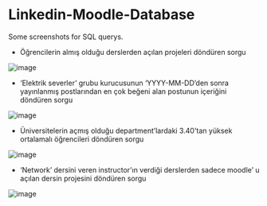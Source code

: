 # Linkedin-Moodle-Database

Some screenshots for SQL querys.

- Öğrencilerin almış olduğu derslerden açılan projeleri döndüren sorgu

![image](https://user-images.githubusercontent.com/57726183/154581347-6f2eae58-897b-4b53-bacb-2bb93ff8e5d3.png)

- ‘Elektrik severler’ grubu kurucusunun ‘YYYY-MM-DD’den sonra yayınlanmış postlarından en çok beğeni
alan postunun içeriğini döndüren sorgu

![image](https://user-images.githubusercontent.com/57726183/154582411-8e0c045c-a508-49a6-a81b-4ae665ba3c33.png)

- Üniversitelerin açmış olduğu department’lardaki 3.40'tan yüksek ortalamalı öğrencileri döndüren sorgu

![image](https://user-images.githubusercontent.com/57726183/154582522-e69c70e9-880a-43be-929a-d2f7914e3b40.png)

- ‘Network’ dersini veren instructor’ın verdiği derslerden sadece moodle’ u açılan dersin projesini döndüren sorgu

![image](https://user-images.githubusercontent.com/57726183/154582609-6c369ead-2e98-4fd4-8d8d-01bc233f21aa.png)

